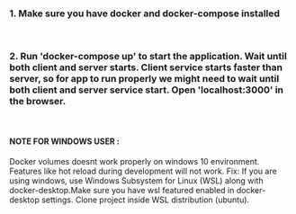 ### 1. Make sure you have docker and docker-compose installed

<br/>

### 2. Run 'docker-compose up' to start the application. Wait until both client and server starts. Client service starts faster than server, so for app to run properly we might need to wait until both client and server service start. Open 'localhost:3000' in the browser.

<br/>

#### NOTE FOR WINDOWS USER :
Docker volumes doesnt work properly on windows 10 environment. Features like hot reload during development will not work. Fix: If you are using windows, use Windows Subsystem for Linux (WSL) along with docker-desktop.Make sure you have wsl featured enabled in docker-desktop settings. Clone project inside WSL distribution (ubuntu).